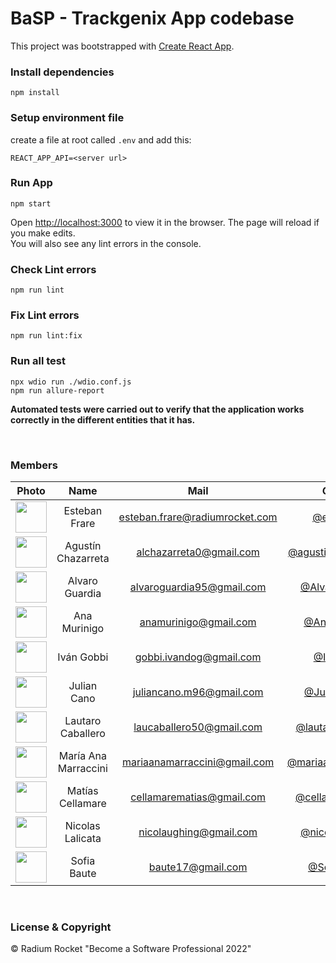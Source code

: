 # BaSP - Trackgenix App codebase

This project was bootstrapped with [Create React App](https://github.com/facebook/create-react-app).


### Install dependencies

    npm install

### Setup environment file
create a file at root called `.env` and add this:

    REACT_APP_API=<server url>

### Run App
    npm start

Open [http://localhost:3000](http://localhost:3000) to view it in the browser.
The page will reload if you make edits.\
You will also see any lint errors in the console.


### Check Lint errors
    npm run lint

### Fix Lint errors
    npm run lint:fix

### Run all test 
    npx wdio run ./wdio.conf.js
    npm run allure-report

**Automated tests were carried out to verify that the application works correctly in the different entities that it has.**


<br>

### Members


|Photo | Name  | Mail | Github
| :-----: | :-----: | :-----: | :-----: |
<img src="https://avatars.githubusercontent.com/u/20587232?v=4" height="50" width="50">| Esteban Frare | esteban.frare@radiumrocket.com | [@estefrare](https://github.com/estefrare)
<img src="https://avatars.githubusercontent.com/u/74018918?v=4" height="50" width="50">| Agustín Chazarreta | alchazarreta0@gmail.com | [@agustin-chazarreta](https://github.com/agustin-chazarreta/)
<img src="https://avatars.githubusercontent.com/u/101296054?v=4" height="50" width="50">| Alvaro Guardia | alvaroguardia95@gmail.com | [@AlvaroGuardia](https://github.com/AlvaroGuardia)
<img src="https://avatars.githubusercontent.com/u/91098065" height="50" width="50">| Ana Murinigo | anamurinigo@gmail.com | [@AnaMurinigo](https://github.com/anamurinigo)
<img src="https://avatars.githubusercontent.com/u/101294116?s=400&u=62d364477829fce4b1eb51a25e319da9f0e6a639&v=4" height="50" width="50">| Iván Gobbi | gobbi.ivandog@gmail.com | [@IvanHGo](https://github.com/IvanHGo)
<img src="https://avatars.githubusercontent.com/u/101340066?v=4" height="50" width="50">| Julian Cano | juliancano.m96@gmail.com | [@Julian-Cano](https://github.com/Julian-Cano)
<img src="https://avatars.githubusercontent.com/u/86745664?v=4" height="50" width="50">| Lautaro Caballero | laucaballero50@gmail.com | [@lautarocaballero](https://github.com/lautarocaballero)
<img src="https://avatars.githubusercontent.com/u/96804262?v=4" height="50" width="50">| María Ana Marraccini | mariaanamarraccini@gmail.com | [@mariaanamarraccini](https://github.com/mariaanamarraccini)
<img src="https://avatars.githubusercontent.com/u/88092713?v=4" height="50" width="50">| Matías Cellamare | cellamarematias@gmail.com | [@cellamarematias](https://github.com/cellamarematias)
<img src="https://avatars.githubusercontent.com/u/89216050?v=4" height="50" width="50"> | Nicolas Lalicata | nicolaughing@gmail.com | [@nicolaslalicata](https://github.com/nicolaslalicata)
<img src="https://avatars.githubusercontent.com/u/91097658?v=4" height="50" width="50">  | Sofia Baute | baute17@gmail.com | [@SoofiBaute](https://github.com/SoofiBaute) 

<br>

### License & Copyright




© Radium Rocket "Become a Software Professional 2022"